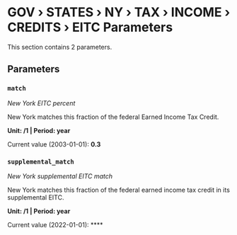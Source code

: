 # GOV › STATES › NY › TAX › INCOME › CREDITS › EITC Parameters

This section contains 2 parameters.

## Parameters

### `match`
*New York EITC percent*

New York matches this fraction of the federal Earned Income Tax Credit.

**Unit: /1 | Period: year**

Current value (2003-01-01): **0.3**


### `supplemental_match`
*New York supplemental EITC match*

New York matches this fraction of the federal earned income tax credit in its supplemental EITC.

**Unit: /1 | Period: year**

Current value (2022-01-01): ****

